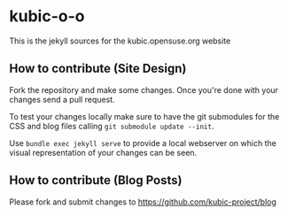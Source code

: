 # kubic-o-o

This is the jekyll sources for the kubic.opensuse.org website

## How to contribute (Site Design)

Fork the repository and make some changes.
Once you're done with your changes send a pull request.

To test your changes locally make sure to have the git submodules for the CSS and blog files calling `git submodule update --init`.

Use `bundle exec jekyll serve` to provide a local webserver on which the visual representation of your changes can be seen.

## How to contribute (Blog Posts)

Please fork and submit changes to https://github.com/kubic-project/blog
